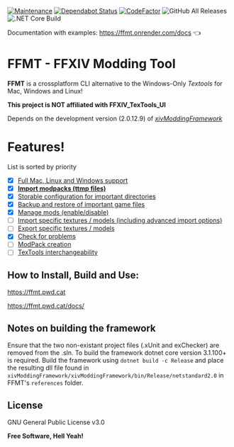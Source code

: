 [![Maintenance](https://img.shields.io/badge/Maintained%3F-yes-green.svg)](https://github.com/fosspill/FFXIV_Modding_Tool/graphs/commit-activity) [![Dependabot Status](https://api.dependabot.com/badges/status?host=github&repo=fosspill/FFXIV_Modding_Tool)](https://dependabot.com) [![CodeFactor](https://www.codefactor.io/repository/github/fosspill/ffxiv_modding_tool/badge/default)](https://www.codefactor.io/repository/github/fosspill/ffxiv_modding_tool/overview/default) ![GitHub All Releases](https://img.shields.io/github/downloads/fosspill/FFXIV_Modding_Tool/total) ![.NET Core Build](https://github.com/fosspill/FFXIV_Modding_Tool/workflows/.NET%20Core%20Build/badge.svg)

Documentation with examples: https://ffmt.onrender.com/docs 👈

# FFMT - FFXIV Modding Tool



**FFMT** is a crossplatform CLI alternative to the Windows-Only *Textools* for Mac, Windows and Linux!

**This project is NOT affiliated with FFXIV_TexTools_UI**

Depends on the development version (2.0.12.9) of *[xivModdingFramework](https://github.com/esrinzou/xivModdingFramework/)*

# Features!
List is sorted by priority
- [x] [Full Mac, Linux and Windows support](https://github.com/fosspill/FFXIV_TexTools_CLI/issues/1)
- [x] [**Import modpacks (ttmp files)**](https://github.com/fosspill/FFXIV_TexTools_CLI/issues/2)
- [x] [Storable configuration for important directories](https://github.com/fosspill/FFXIV_TexTools_CLI/issues/3)
- [x] [Backup and restore of important game files](https://github.com/fosspill/FFXIV_TexTools_CLI/issues/4)
- [x] [Manage mods (enable/disable)](https://github.com/fosspill/FFXIV_TexTools_CLI/issues/27)
- [ ] [Import specific textures / models (including advanced import options)](https://github.com/fosspill/FFXIV_TexTools_CLI/issues/5)
- [ ] [Export specific textures / models](https://github.com/fosspill/FFXIV_TexTools_CLI/issues/6)
- [x] [Check for problems](https://github.com/fosspill/FFXIV_TexTools_CLI/issues/7)
- [ ] [ModPack creation](https://github.com/fosspill/FFXIV_TexTools_CLI/issues/8)
- [ ] [TexTools interchangeability](https://github.com/fosspill/FFXIV_TexTools_CLI/issues/67)

## How to Install, Build and Use:

https://ffmt.pwd.cat

https://ffmt.pwd.cat/docs/

## Notes on building the framework

Ensure that the two non-existant project files (.xUnit and exChecker) are removed from the .sln. To build the framework dotnet core version 3.1.100+ is required. Build the framework using `dotnet build -c Release` and place the resulting dll file found in `xivModdingFramework/xivModdingFramework/bin/Release/netstandard2.0` in FFMT's `references` folder.

License
----

GNU General Public License v3.0


**Free Software, Hell Yeah!**
